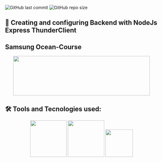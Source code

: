 ![GitHub last commit](https://img.shields.io/github/last-commit/TiagoFSGomes/Backend-NodeJs-Express-ThunderClient-SamsungOcean-Course) ![GitHub repo size](https://img.shields.io/github/repo-size/TiagoFSGomes/Backend-NodeJs-Express-ThunderClient-SamsungOcean-Course)




## 📜 Creating and configuring Backend with NodeJs Express ThunderClient

## Samsung Ocean-Course 

<p align="center">    

 <img src="https://user-images.githubusercontent.com/67346814/179619796-a6e8a0b5-dbd4-4340-860c-d79ce761a615.png"  width="450" height="130" style="max-width:100%;"/>

</p>

<!--TOOLS-->
## 🛠 Tools and Tecnologies used:

<p align="center">    

 <img src="https://cdn.jsdelivr.net/gh/devicons/devicon/icons/nodejs/nodejs-original-wordmark.svg" width="120" height="120" style="max-width:100%;"/>
 <img src="https://cdn.jsdelivr.net/gh/devicons/devicon/icons/express/express-original-wordmark.svg" width="120" height="120" style="max- width:100%;"/>
 <img src="https://cdn.jsdelivr.net/gh/devicons/devicon/icons/mongodb/mongodb-original-wordmark.svg" width="90" height="90" style="max- width:100%;"/>
                      
             
</p>
<!--SKILLS AND TOOLS-->   


